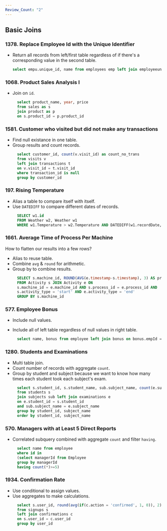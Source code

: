 ```yaml
---
Review_Count: "2"
---
```

## Basic Joins

### 1378. Replace Employee Id with the Unique Identifier

- Return all records from left/first table regardless of if there's a corresponding value in the second table.
  ```sql
  select empu.unique_id, name from employees emp left join employeeuni empu on emp.id = empu.id;
  ```

### 1068. Product Sales Analysis I

- Join on `id`.
  ```sql
    select product_name, year, price
    from sales as s
    join product as p
    on s.product_id = p.product_id
  ```

### 1581. Customer who visited but did not make any transactions

- Find null existance in one table.
- Group results and count records.
  ```sql
    select customer_id, count(v.visit_id) as count_no_trans
    from visits v
    left join transactions t
    on v.visit_id = t.visit_id
    where transaction_id is null
    group by customer_id
  ```

### 197. Rising Temperature

- Alias a table to compare itself with itself.
- Use `DATEDIFF` to compare different dates of records.
  ```sql
    SELECT w1.id
    FROM Weather w2, Weather w1
    WHERE w1.Temperature > w2.Temperature AND DATEDIFF(w1.recordDate, w2.recordDate) = 1
  ```

### 1661. Average Time of Process Per Machine

How to flatten our results into a few rows?

- Alias to reuse table.
- Combine `avg` & `round` for arithmetic.
- Group by to combine results.
  ```sql
  	SELECT s.machine_id, ROUND(AVG(e.timestamp-s.timestamp), 3) AS processing_time
  	FROM Activity s JOIN Activity e ON
  	s.machine_id = e.machine_id AND s.process_id = e.process_id AND
  	s.activity_type = 'start' AND e.activity_type = 'end'
  	GROUP BY s.machine_id
  ```

### 577. Employee Bonus

- Include null values.
- Include all of left table regardless of null values in right table.

  ```sql
  	select name, bonus from employee left join bonus on bonus.empId = employee.empId where bonus.bonus < 1000 or bonus is null
  ```

### 1280. Students and Examinations

- Multi table join.
- Count number of records with aggregate `count`.
- Group by student and subject because we want to know how many times each student took each subject's exam.
  ```sql
  	select s.student_id, s.student_name, sub.subject_name, count(e.subject_name) as attended_exams
  	from students s
  	join subjects sub left join examinations e
  	on e.student_id = s.student_id
  	and sub.subject_name = e.subject_name
  	group by student_id, subject_name
  	order by student_id, subject_name
  ```

### 570. Managers with at Least 5 Direct Reports

- Correlated subquery combined with aggregate `count` and filter `having`.
  ```sql
  	select name from employee
  	where id in
  	(select managerId from Employee
  	group by managerId
  	having count(*)>=5)
  ```

### 1934. Confirmation Rate

- Use conditional to assign values.
- Use aggregates to make calculations.
  ```sql
  	select s.user_id, round(avg(if(c.action = 'confirmed', 1, 0)), 2) as confirmation_rate
  	from signups s
  	left join confirmations c
  	on s.user_id = c.user_id
  	group by user_id
  ```
